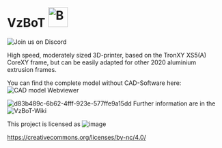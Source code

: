 # VzBoT  <a href='https://ko-fi.com/vez3d' target='_blank'><img height='46' style='border:0px;height:46px;' src='https://az743702.vo.msecnd.net/cdn/kofi3.png?v=0' border='0' alt='Buy Me a Coffee at ko-fi.com' /></a> 

![Join us on Discord](https://discordapp.com/api/guilds/829828765512106054/widget.png?style=banner2)

High speed, moderately sized 3D-printer, based on the TronXY XS5(A) CoreXY frame,
but can be easily adapted for other 2020 aluminium extrusion frames.

You can find the complete model without CAD-Software here: ![CAD model Webviewer](https://a360.co/3326ARj)  

![d83b489c-6b62-4fff-923e-577ffe9a15dd](https://user-images.githubusercontent.com/37383368/148010563-464f9006-6cf8-4430-93d2-a66cc4282bac.jpg)
Further information are in the ![VzBoT-Wiki](https://github.com/VzBot3D/VzBot/wiki)



This project is licensed as
![image](https://user-images.githubusercontent.com/37383368/139769027-7267da5b-7f58-499d-96bc-e41d164a3aac.png)

https://creativecommons.org/licenses/by-nc/4.0/
